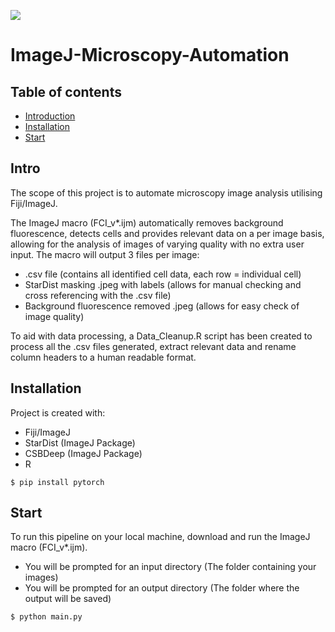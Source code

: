 ![](https://img.shields.io/badge/Automation-Fiji_ImageJ-blue)
# ImageJ-Microscopy-Automation
## Table of contents
* [Introduction](#Intro)
* [Installation](#Installation)
* [Start](#Start)

## Intro
The scope of this project is to automate microscopy image analysis utilising Fiji/ImageJ.

The ImageJ macro (FCI_v*.ijm) automatically removes background fluorescence, detects cells and provides relevant data on a per image basis, allowing for the analysis of images of varying quality with no extra user input. The macro will output 3 files per image:
* .csv file (contains all identified cell data, each row = individual cell)
* StarDist masking .jpeg with labels (allows for manual checking and cross referencing with the .csv file)
* Background fluorescence removed .jpeg (allows for easy check of image quality)

To aid with data processing, a Data_Cleanup.R script has been created to process all the .csv files generated, extract relevant data and rename column headers to a human readable format. 

## Installation
Project is created with:
* Fiji/ImageJ
* StarDist (ImageJ Package)
* CSBDeep (ImageJ Package)
* R

```
$ pip install pytorch

```
	
## Start
To run this pipeline on your local machine, download and run the ImageJ macro (FCI_v*.ijm).
* You will be prompted for an input directory (The folder containing your images)
* You will be prompted for an output directory (The folder where the output will be saved)

```
$ python main.py

```